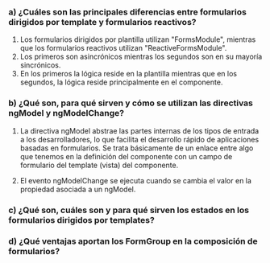 ### a) ¿Cuáles son las principales diferencias entre formularios dirigidos por template y formularios reactivos?
1. Los formularios dirigidos por plantilla utilizan "FormsModule", mientras que los formularios reactivos utilizan "ReactiveFormsModule".
2. Los primeros son asincrónicos mientras los segundos son en su mayoría sincrónicos.
3. En los primeros la lógica reside en la plantilla mientras que en los segundos, la lógica reside principalmente en el componente.
   
### b) ¿Qué son, para qué sirven y cómo se utilizan las directivas ngModel y ngModelChange?
1. La directiva ngModel abstrae las partes internas de los tipos de entrada a los desarrolladores, lo que facilita el desarrollo rápido de aplicaciones basadas en formularios. Se trata básicamente de un enlace entre algo que tenemos en la definición del componente con un campo de formulario del template (vista) del componente.
   
2. El evento ngModelChange se ejecuta cuando se cambia el valor en la propiedad asociada a un ngModel.
   
### c) ¿Qué son, cuáles son y para qué sirven los estados en los formularios dirigidos por templates?

### d) ¿Qué ventajas aportan los FormGroup en la composición de formularios?
